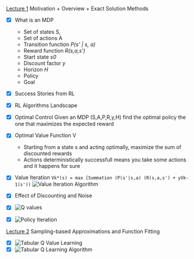 [Lecture 1](https://www.youtube.com/watch?v=qaMdN6LS9rA) 
Motivation + Overview + Exact Solution Methods

- [x] What is an MDP 
  - Set of states S,
  - Set of actions A
  - Transition function *P(s' | s, a)*
  - Reward function *R(s,a,s')*
  - Start state *s0*
  - Discount factor *y*
  - Horizon *H*
  - Policy 
  - Goal 
- [x] Success Stories from RL
- [x] RL Algorithms Landscape
- [x] Optimal Control 
  Given an MDP (S,A,P,R,y,H) find the optimal policy the one that maximizes the expected reward
- [x] Optimal Value Function V
  * Starting from a state s and acting optimally, maximize the sum of discounted rewards  
  * Actions deterministically successfull means you take some actions and it happens for sure
- [x] Value Iteration 
`Vk*(s) = max [Summation (P(s'|s,a) (R(s,a,s') + yVk-1(s'))`
![Value Iteration Algorithm](https://github.com/kkhetarpal/Literature/tree/master/RL/DRLBootcamp/ValueIteration.png?raw=true "Optional Title")
- [x] Effect of Discounting and Noise
- [x] ![Q values](https://github.com/kkhetarpal/Literature/tree/master/RL/DRLBootcamp/QValues.png?raw=true "Optional Title")
- [x] ![Policy Iteration](https://github.com/kkhetarpal/Literature/tree/master/RL/DRLBootcamp/PolicyIteration.png?raw=true "Optional Title")


[Lecture 2](https://www.youtube.com/watch?v=qO-HUo0LsO4) 
Sampling-based Approximations and Function Fitting

- [x] ![Tabular Q Value Learning](https://github.com/kkhetarpal/Literature/tree/master/RL/DRLBootcamp/TabularQLearning.png?raw=true "Optional Title")
- [x] ![Tabular Q Learning Algorithm](https://github.com/kkhetarpal/Literature/tree/master/RL/DRLBootcamp/TabularQLearningAlgo.png?raw=true "Optional Title")
